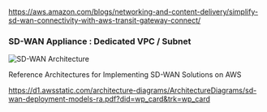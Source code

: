 https://aws.amazon.com/blogs/networking-and-content-delivery/simplify-sd-wan-connectivity-with-aws-transit-gateway-connect/

### SD-WAN Appliance : Dedicated VPC / Subnet 

![SD-WAN Architecture](https://d2908q01vomqb2.cloudfront.net/5b384ce32d8cdef02bc3a139d4cac0a22bb029e8/2020/12/10/tgw-high-level-architecture-fig-1-v1.png)

Reference Architectures for Implementing SD-WAN Solutions on AWS

https://d1.awsstatic.com/architecture-diagrams/ArchitectureDiagrams/sd-wan-deployment-models-ra.pdf?did=wp_card&trk=wp_card


